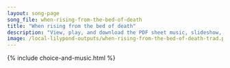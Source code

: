 ```yaml
---
layout: song-page
song_file: when-rising-from-the-bed-of-death
title: "When rising from the bed of death"
description: "View, play, and download the PDF sheet music, slideshow, and audio. Lyrics: When, rising from the bed of death, o’erwhelmed with guilt and fear, I view my Maker face to face, O how shall I appear? If yet, while pardon may be f... english christian 4part chords"
image: /local-lilypond-outputs/when-rising-from-the-bed-of-death-trad.png
---
```


{% include choice-and-music.html %}